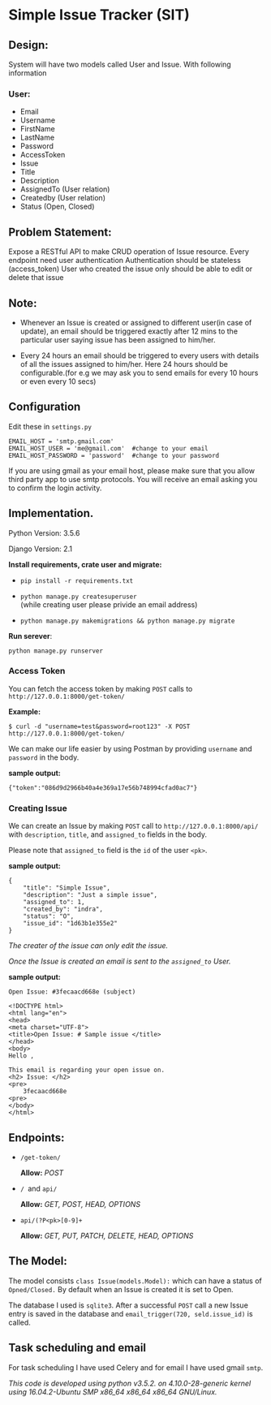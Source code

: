 # Simple Issue Tracker (SIT)

## Design:

System will have two models called User and Issue. With following information

### User:
- Email
- Username
- FirstName
- LastName
- Password
- AccessToken
- Issue
- Title
- Description
- AssignedTo (User relation)
- Createdby (User relation)
- Status (Open, Closed)

## Problem Statement:

Expose a RESTful API to make CRUD operation of Issue resource. 
Every endpoint need user authentication
Authentication should be stateless (access_token)
User who created the issue only should be able to edit or delete that issue

## Note:
    
- Whenever an Issue is created or assigned to different user(in case of update), an email should be triggered exactly after 12 mins to the particular user saying issue has been assigned to him/her.

- Every 24 hours an email should be triggered to every users with details of all the issues assigned to him/her. Here 24 hours should be configurable.(for e.g we may ask you to send emails for every 10 hours or even every 10 secs)

## Configuration

Edit these in `settings.py`

```
EMAIL_HOST = 'smtp.gmail.com'
EMAIL_HOST_USER = 'me@gmail.com'  #change to your email
EMAIL_HOST_PASSWORD = 'password'  #change to your password
```

If you are using gmail as your email host, please make sure that you allow third party app to use smtp protocols. You will receive an email asking you to confirm the login activity.

## Implementation.
Python Version: 3.5.6

Django Version:  2.1

**Install requirements, crate user and migrate:**

- `pip install -r requirements.txt`

- `python manage.py createsuperuser`  
(while creating user please privide an email address)

- `python manage.py makemigrations && python manage.py migrate`

**Run serever**: 

`python manage.py runserver`


### Access Token

You can fetch the access token by making `POST` calls to `http://127.0.0.1:8000/get-token/`

**Example:**

`$ curl -d "username=test&password=root123" -X POST http://127.0.0.1:8000/get-token/`

We can make our life easier by using Postman by providing `username` and `password` in  the body.

**sample output:** 

`{"token":"086d9d2966b40a4e369a17e56b748994cfad0ac7"}`


### Creating Issue

We can create an Issue by making `POST` call to  `http://127.0.0.1:8000/api/` with `description`, `title`, and `assigned_to` fields in the body. 

Please note that `assigned_to` field is the `id` of the user `<pk>`. 

**sample output:**

```
{
    "title": "Simple Issue",
    "description": "Just a simple issue",
    "assigned_to": 1,
    "created_by": "indra",
    "status": "O",
    "issue_id": "1d63b1e355e2"
}
```
*The creater of the issue can only edit the issue.*

*Once the Issue is created an email is sent to the `assigned_to` User.*

**sample output:**
```
Open Issue: #3fecaacd668e (subject)

<!DOCTYPE html>
<html lang="en">
<head>
<meta charset="UTF-8">
<title>Open Issue: # Sample issue </title>
</head>
<body>
Hello ,

This email is regarding your open issue on.
<h2> Issue: </h2>
<pre>
    3fecaacd668e
<pre>
</body>
</html>
```


## Endpoints:

- `/get-token/`

   **Allow:** *POST* 

-  `/ `and `api/` 
    
    **Allow:** *GET, POST, HEAD, OPTIONS*
   
- `api/(?P<pk>[0-9]+`

  **Allow:** *GET, PUT, PATCH, DELETE, HEAD, OPTIONS*
   

## The Model:

The model consists `class Issue(models.Model):` which can have a status of `Opned/Closed.` By default when an Issue is created it is set to Open.

The database I used is `sqlite3`. After a successful `POST` call a new Issue entry is saved in the database and `email_trigger(720, seld.issue_id)` is called.   

## Task scheduling and email

For task scheduling I have used Celery and for email I have used gmail `smtp`.


*This code is developed using python v3.5.2. on 4.10.0-28-generic kernel using 16.04.2-Ubuntu SMP x86_64 x86_64 x86_64 GNU/Linux.*


